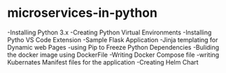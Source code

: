 # microservices-in-python


 -Installing Python 3.x
 -Creating Python Virtual Environments
 -Installing Pytho VS Code Extension
 -Sample Flask Application
 -Jinja templating for Dynamic web Pages
 -using Pip to Freeze Python Dependencies
 -Buliding the docker image using DockerFile
 -Writing Docker Compose file
 -writing Kubernates Manifest files for the application
 -Creating Helm Chart
